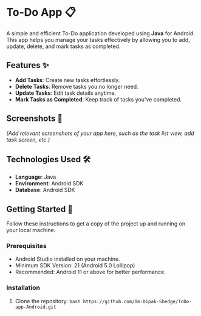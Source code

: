 # To-Do App 📋

A simple and efficient To-Do application developed using **Java** for Android. This app helps you manage your tasks effectively by allowing you to add, update, delete, and mark tasks as completed.

## Features ✨
- **Add Tasks**: Create new tasks effortlessly.
- **Delete Tasks**: Remove tasks you no longer need.
- **Update Tasks**: Edit task details anytime.
- **Mark Tasks as Completed**: Keep track of tasks you've completed.

## Screenshots 📸
*(Add relevant screenshots of your app here, such as the task list view, add task screen, etc.)*

## Technologies Used 🛠️
- **Language**: Java
- **Environment**: Android SDK
- **Database**: Android SDK

## Getting Started 🚀
Follow these instructions to get a copy of the project up and running on your local machine.

### Prerequisites
- Android Studio installed on your machine.
- Minimum SDK Version: 21 (Android 5.0 Lollipop)
- Recommended: Android 11 or above for better performance.

### Installation
1. Clone the repository:
   ```bash https://github.com/Im-Dipak-Shedge/ToDo-app-Android.git ```
